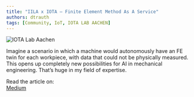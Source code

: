 ```yaml
---
title: "IILA x IOTA — Finite Element Method As A Service"
authors: dtrauth
tags: [Community, IoT, IOTA LAB AACHEN]
---
```


![IOTA Lab Aachen](https://miro.medium.com/max/7500/1*hSwB4GL_DqsPck5Dtg9o-A.png)

Imagine a scenario in which a machine would autonomously have an FE twin for each workpiece, with data that could not be physically measured. This opens up completely new possibilities for AI in mechanical engineering. That’s huge in my field of expertise.

Read the article on:   
[Medium](https://medium.com/industrial-iota-lab-aachen-wzl-of-rwth-aachen/iila-x-iota-finite-element-method-as-a-service-2a782a479516)  
